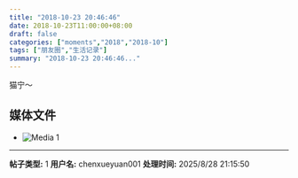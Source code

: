 ```yaml
---
title: "2018-10-23 20:46:46"
date: 2018-10-23T11:00:00+08:00
draft: false
categories: ["moments","2018","2018-10"]
tags: ["朋友圈","生活记录"]
summary: "2018-10-23 20:46:46..."
---
```


猫宁～

## 媒体文件

- ![Media 1](/Moments/photos/2018-10-23/201810232046460.jpg)

---

**帖子类型:** 1
**用户名:** chenxueyuan001
**处理时间:** 2025/8/28 21:15:50
